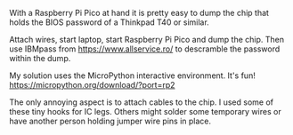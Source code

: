 With a Raspberry Pi Pico at hand it is pretty easy to dump the chip that holds
the BIOS password of a Thinkpad T40 or similar.

Attach wires, start laptop, start Raspberry Pi Pico and dump the chip. Then
use IBMpass from https://www.allservice.ro/ to descramble the password within
the dump.

My solution uses the MicroPython interactive environment. It's fun!
https://micropython.org/download/?port=rp2

The only annoying aspect is to attach cables to the chip. I used some of these
tiny hooks for IC legs. Others might solder some temporary wires or have
another person holding jumper wire pins in place.
